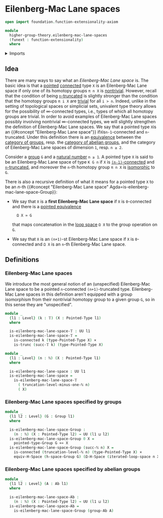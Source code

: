 # Eilenberg-Mac Lane spaces

```agda
open import foundation.function-extensionality-axiom

module
  higher-group-theory.eilenberg-mac-lane-spaces
  (funext : function-extensionality)
  where
```

<details><summary>Imports</summary>

```agda
open import elementary-number-theory.natural-numbers

open import foundation.0-connected-types funext
open import foundation.cartesian-product-types funext
open import foundation.connected-types funext
open import foundation.truncated-types funext
open import foundation.truncation-levels
open import foundation.universe-levels

open import group-theory.abelian-groups funext
open import group-theory.groups funext

open import structured-types.equivalences-h-spaces funext
open import structured-types.pointed-equivalences funext
open import structured-types.pointed-types

open import synthetic-homotopy-theory.iterated-loop-spaces funext
open import synthetic-homotopy-theory.loop-spaces funext
```

</details>

## Idea

There are many ways to say what an _Eilenberg-Mac Lane space_ is. The basic idea
is that a [pointed](structured-types.pointed-types.md)
[connected](foundation.0-connected-types.md) type `X` is an Eilenberg-Mac Lane
space if only one of its homotopy groups `π n X` is
[nontrivial](group-theory.nontrivial-groups.md). However, recall that the
condition of being [`n`-truncated](foundation-core.truncated-types.md) is
slightly stronger than the condition that the homotopy groups `π i X` are
[trivial](group-theory.trivial-groups.md) for all `i > n`. Indeed, unlike in the
setting of topological spaces or simplicial sets, univalent type theory allows
for the possibility of ∞-connected types, i.e., types of which all homotopy
groups are trivial. In order to avoid examples of Eilenberg-Mac Lane spaces
possibly involving nontrivial ∞-connected types, we will slightly strengthen the
definition of Eilenberg-Mac Lane spaces. We say that a pointed type `X`is an
{{#concept "Eilenberg-Mac Lane space"}} if`X`is`n-1`-connected and
`n`-truncated. Under this definition there is an
[equivalence](category-theory.equivalences-of-categories.md) between the
[category of groups](group-theory.category-of-groups.md), resp. the
[category of abelian groups](group-theory.category-of-abelian-groups.md), and
the category of Eilenberg-Mac Lane spaces of dimension `1`, resp. `n ≥ 2`.

Consider a [group](group-theory.groups.md) `G` and a
[natural number](elementary-number-theory.natural-numbers.md) `n ≥ 1`. A pointed
type `X` is said to be an Eilenberg-Mac Lane space of type `K G n` if `X` is
[`(n-1)`-connected](foundation.connected-types.md) and
[`n`-truncated](foundation-core.truncated-types.md), and moreover the `n`-th
homotopy group `π n X` is [isomorphic](group-theory.isomorphisms-groups.md) to
`G`.

There is also a recursive definition of what it means for a pointed type `X` to
be an $n$-th
{{#concept "Eilenberg-Mac Lane space" Agda=is-eilenberg-mac-lane-space-Group}}:

- We say that `X` is a **first Eilenberg-Mac Lane space** if `X` is
  `0`-connected and there is a
  [pointed equivalence](structured-types.pointed-equivalences.md)

  ```text
    Ω X ≃ G
  ```

  that maps concatenation in the
  [loop space](synthetic-homotopy-theory.loop-spaces.md) `Ω X` to the group
  operation on `G`.

- We say that `X` is an `(n+1)`-st Eilenberg-Mac Lane space if `X` is
  `0`-connected and `Ω X` is an `n`-th Eilenberg-Mac Lane space.

## Definitions

### Eilenberg-Mac Lane spaces

We introduce the most general notion of an (unspecified) Eilenberg-Mac Lane
space to be a pointed `n`-connected `(n+1)`-truncated type. Eilenberg-Mac Lane
spaces in this definition aren't equipped with a group isomorphism from their
nontrivial homotopy group to a given group `G`, so in this sense they are
"unspecified".

```agda
module _
  {l1 : Level} (k : 𝕋) (X : Pointed-Type l1)
  where

  is-eilenberg-mac-lane-space-𝕋 : UU l1
  is-eilenberg-mac-lane-space-𝕋 =
    is-connected k (type-Pointed-Type X) ×
    is-trunc (succ-𝕋 k) (type-Pointed-Type X)

module _
  {l1 : Level} (n : ℕ) (X : Pointed-Type l1)
  where

  is-eilenberg-mac-lane-space : UU l1
  is-eilenberg-mac-lane-space =
    is-eilenberg-mac-lane-space-𝕋
      ( truncation-level-minus-one-ℕ n)
      ( X)
```

### Eilenberg-Mac Lane spaces specified by groups

```agda
module _
  {l1 l2 : Level} (G : Group l1)
  where

  is-eilenberg-mac-lane-space-Group :
    (n : ℕ) (X : Pointed-Type l2) → UU (l1 ⊔ l2)
  is-eilenberg-mac-lane-space-Group 0 X =
    pointed-type-Group G ≃∗ X
  is-eilenberg-mac-lane-space-Group (succ-ℕ n) X =
    is-connected (truncation-level-ℕ n) (type-Pointed-Type X) ×
    equiv-H-Space (h-space-Group G) (Ω-H-Space (iterated-loop-space n X))
```

### Eilenberg-Mac Lane spaces specified by abelian groups

```agda
module _
  {l1 l2 : Level} (A : Ab l1)
  where

  is-eilenberg-mac-lane-space-Ab :
    (n : ℕ) (X : Pointed-Type l2) → UU (l1 ⊔ l2)
  is-eilenberg-mac-lane-space-Ab =
    is-eilenberg-mac-lane-space-Group (group-Ab A)
```
